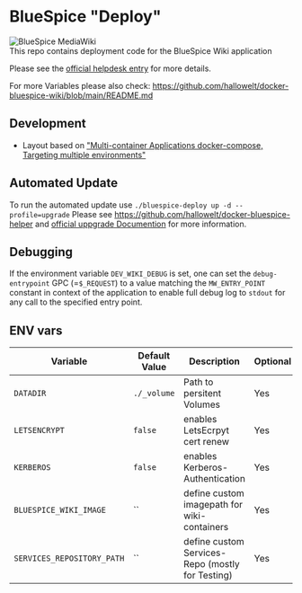# BlueSpice "Deploy"
<img style="display:block;margin:auto" src="https://bluespice.com/wp-content/uploads/2022/09/bluespice_logo.png" alt="BlueSpice MediaWiki" />
This repo contains deployment code for the BlueSpice Wiki application

Please see the [official helpdesk entry](https://en.wiki.bluespice.com/wiki/Setup:Installation_Guide/Docker) for more details.

For more Variables please also check:
https://github.com/hallowelt/docker-bluespice-wiki/blob/main/README.md
## Development
- Layout based on ["Multi-container Applications docker-compose, Targeting multiple environments"](https://learn.microsoft.com/en-us/dotnet/architecture/microservices/multi-container-microservice-net-applications/multi-container-applications-docker-compose#targeting-multiple-environments)


## Automated Update
To run the automated update use `./bluespice-deploy up -d --profile=upgrade`
Please see https://github.com/hallowelt/docker-bluespice-helper and 
[official uppgrade Documention](https://en.wiki5.bluespice.com/wiki/Setup:Installation_Guide/Update_from_4.5_to_5.1) for more information. 

## Debugging
If the environment variable `DEV_WIKI_DEBUG` is set, one can set the `debug-entrypoint` GPC (=`$_REQUEST`) to a value matching the `MW_ENTRY_POINT` constant in context of the application to enable full debug log to `stdout` for any call to the specified entry point.

## ENV vars

| Variable                     | Default Value  | Description                                          | Optional |
|------------------------------|----------------|------------------------------------------------------|----------|
| `DATADIR`                    | `./_volume`    | Path to persitent Volumes                            | Yes      |
| `LETSENCRYPT`                | `false`        | enables LetsEcrpyt cert renew                        | Yes      |
| `KERBEROS`                   | `false`        | enables Kerberos-Authentication                      | Yes      |
| `BLUESPICE_WIKI_IMAGE`       | ``             | define custom imagepath for wiki-containers          | Yes      |
| `SERVICES_REPOSITORY_PATH`   | ``             | define custom Services-Repo (mostly for Testing)     | Yes      |

